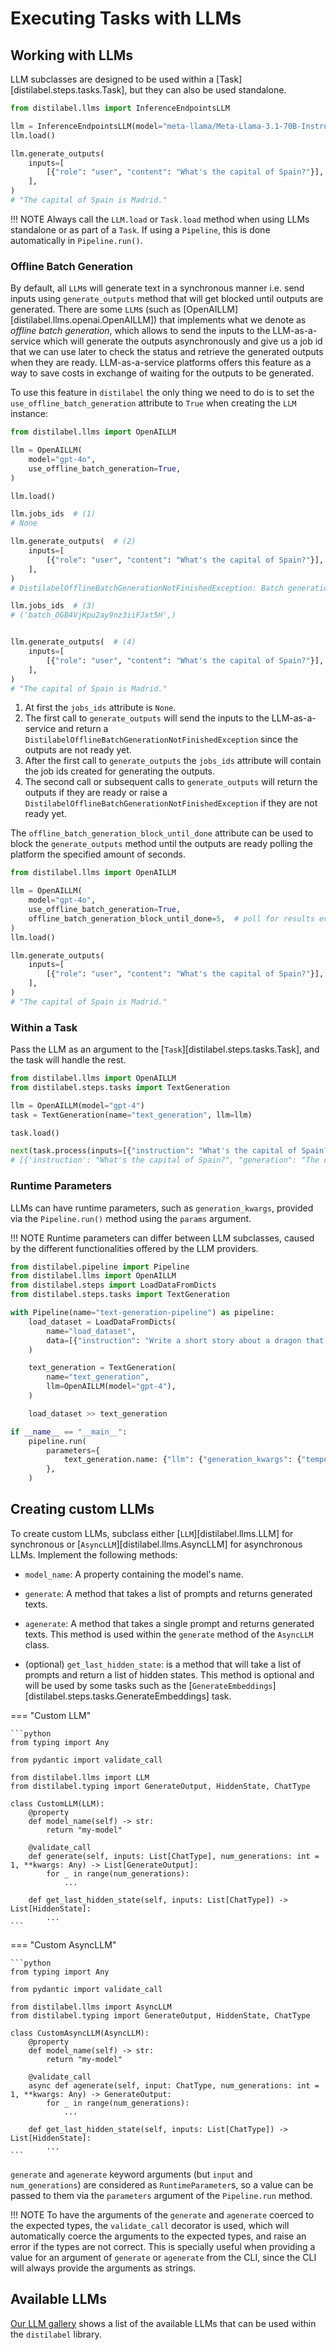# Executing Tasks with LLMs

## Working with LLMs

LLM subclasses are designed to be used within a [Task][distilabel.steps.tasks.Task], but they can also be used standalone.

```python
from distilabel.llms import InferenceEndpointsLLM

llm = InferenceEndpointsLLM(model="meta-llama/Meta-Llama-3.1-70B-Instruct")
llm.load()

llm.generate_outputs(
    inputs=[
        [{"role": "user", "content": "What's the capital of Spain?"}],
    ],
)
# "The capital of Spain is Madrid."
```

!!! NOTE
    Always call the `LLM.load` or `Task.load` method when using LLMs standalone or as part of a `Task`. If using a `Pipeline`, this is done automatically in `Pipeline.run()`.

### Offline Batch Generation

By default, all `LLM`s will generate text in a synchronous manner i.e. send inputs using `generate_outputs` method that will get blocked until outputs are generated. There are some `LLM`s (such as [OpenAILLM][distilabel.llms.openai.OpenAILLM]) that implements what we denote as _offline batch generation_, which allows to send the inputs to the LLM-as-a-service which will generate the outputs asynchronously and give us a job id that we can use later to check the status and retrieve the generated outputs when they are ready. LLM-as-a-service platforms offers this feature as a way to save costs in exchange of waiting for the outputs to be generated.

To use this feature in `distilabel` the only thing we need to do is to set the `use_offline_batch_generation` attribute to `True` when creating the `LLM` instance:

```python
from distilabel.llms import OpenAILLM

llm = OpenAILLM(
    model="gpt-4o",
    use_offline_batch_generation=True,
)

llm.load()

llm.jobs_ids  # (1)
# None

llm.generate_outputs(  # (2)
    inputs=[
        [{"role": "user", "content": "What's the capital of Spain?"}],
    ],
)
# DistilabelOfflineBatchGenerationNotFinishedException: Batch generation with jobs_ids=('batch_OGB4VjKpu2ay9nz3iiFJxt5H',) is not finished

llm.jobs_ids  # (3)
# ('batch_OGB4VjKpu2ay9nz3iiFJxt5H',)


llm.generate_outputs(  # (4)
    inputs=[
        [{"role": "user", "content": "What's the capital of Spain?"}],
    ],
)
# "The capital of Spain is Madrid."
```

1. At first the `jobs_ids` attribute is `None`.
2. The first call to `generate_outputs` will send the inputs to the LLM-as-a-service and return a `DistilabelOfflineBatchGenerationNotFinishedException` since the outputs are not ready yet.
3. After the first call to `generate_outputs` the `jobs_ids` attribute will contain the job ids created for generating the outputs.
4. The second call or subsequent calls to `generate_outputs` will return the outputs if they are ready or raise a `DistilabelOfflineBatchGenerationNotFinishedException` if they are not ready yet.

The `offline_batch_generation_block_until_done` attribute can be used to block the `generate_outputs` method until the outputs are ready polling the platform the specified amount of seconds.

```python
from distilabel.llms import OpenAILLM

llm = OpenAILLM(
    model="gpt-4o",
    use_offline_batch_generation=True,
    offline_batch_generation_block_until_done=5,  # poll for results every 5 seconds
)
llm.load()

llm.generate_outputs(
    inputs=[
        [{"role": "user", "content": "What's the capital of Spain?"}],
    ],
)
# "The capital of Spain is Madrid."
```

### Within a Task

Pass the LLM as an argument to the [`Task`][distilabel.steps.tasks.Task], and the task will handle the rest.

```python
from distilabel.llms import OpenAILLM
from distilabel.steps.tasks import TextGeneration

llm = OpenAILLM(model="gpt-4")
task = TextGeneration(name="text_generation", llm=llm)

task.load()

next(task.process(inputs=[{"instruction": "What's the capital of Spain?"}]))
# [{'instruction': "What's the capital of Spain?", "generation": "The capital of Spain is Madrid."}]
```

### Runtime Parameters

LLMs can have runtime parameters, such as `generation_kwargs`, provided via the `Pipeline.run()` method using the `params` argument.

!!! NOTE
    Runtime parameters can differ between LLM subclasses, caused by the different functionalities offered by the LLM providers.

```python
from distilabel.pipeline import Pipeline
from distilabel.llms import OpenAILLM
from distilabel.steps import LoadDataFromDicts
from distilabel.steps.tasks import TextGeneration

with Pipeline(name="text-generation-pipeline") as pipeline:
    load_dataset = LoadDataFromDicts(
        name="load_dataset",
        data=[{"instruction": "Write a short story about a dragon that saves a princess from a tower."}],
    )

    text_generation = TextGeneration(
        name="text_generation",
        llm=OpenAILLM(model="gpt-4"),
    )

    load_dataset >> text_generation

if __name__ == "__main__":
    pipeline.run(
        parameters={
            text_generation.name: {"llm": {"generation_kwargs": {"temperature": 0.3}}},
        },
    )
```

## Creating custom LLMs

To create custom LLMs, subclass either [`LLM`][distilabel.llms.LLM] for synchronous or [`AsyncLLM`][distilabel.llms.AsyncLLM] for asynchronous LLMs. Implement the following methods:

* `model_name`: A property containing the model's name.

* `generate`: A method that takes a list of prompts and returns generated texts.

* `agenerate`: A method that takes a single prompt and returns generated texts. This method is used within the `generate` method of the `AsyncLLM` class.

* (optional) `get_last_hidden_state`: is a method that will take a list of prompts and return a list of hidden states. This method is optional and will be used by some tasks such as the [`GenerateEmbeddings`][distilabel.steps.tasks.GenerateEmbeddings] task.


=== "Custom LLM"

    ```python
    from typing import Any

    from pydantic import validate_call

    from distilabel.llms import LLM
    from distilabel.typing import GenerateOutput, HiddenState, ChatType

    class CustomLLM(LLM):
        @property
        def model_name(self) -> str:
            return "my-model"

        @validate_call
        def generate(self, inputs: List[ChatType], num_generations: int = 1, **kwargs: Any) -> List[GenerateOutput]:
            for _ in range(num_generations):
                ...

        def get_last_hidden_state(self, inputs: List[ChatType]) -> List[HiddenState]:
            ...
    ```

=== "Custom AsyncLLM"

    ```python
    from typing import Any

    from pydantic import validate_call

    from distilabel.llms import AsyncLLM
    from distilabel.typing import GenerateOutput, HiddenState, ChatType

    class CustomAsyncLLM(AsyncLLM):
        @property
        def model_name(self) -> str:
            return "my-model"

        @validate_call
        async def agenerate(self, input: ChatType, num_generations: int = 1, **kwargs: Any) -> GenerateOutput:
            for _ in range(num_generations):
                ...

        def get_last_hidden_state(self, inputs: List[ChatType]) -> List[HiddenState]:
            ...
    ```

`generate` and `agenerate` keyword arguments (but `input` and `num_generations`) are considered as `RuntimeParameter`s, so a value can be passed to them via the `parameters` argument of the `Pipeline.run` method.

!!! NOTE
    To have the arguments of the `generate` and `agenerate` coerced to the expected types, the `validate_call` decorator is used, which will automatically coerce the arguments to the expected types, and raise an error if the types are not correct. This is specially useful when providing a value for an argument of `generate` or `agenerate` from the CLI, since the CLI will always provide the arguments as strings.

## Available LLMs

[Our LLM gallery](../../../../components-gallery/llms/index.md) shows a list of the available LLMs that can be used within the `distilabel` library.
